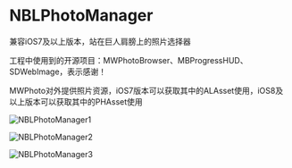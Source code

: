 # NBLPhotoManager
兼容iOS7及以上版本，站在巨人肩膀上的照片选择器

工程中使用到的开源项目：MWPhotoBrowser、MBProgressHUD、SDWebImage，表示感谢！

MWPhoto对外提供照片资源，iOS7版本可以获取其中的ALAsset使用，iOS8及以上版本可以获取其中的PHAsset使用


![NBLPhotoManager1](./NBLPhotoManager1)

![NBLPhotoManager2](./NBLPhotoManager2)

![NBLPhotoManager3](./NBLPhotoManager3)
